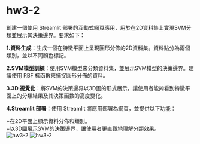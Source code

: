 # hw3-2
創建一個使用 Streamlit 部署的互動式網頁應用，用於在2D資料集上實現SVM分類並展示其決策邊界。要求如下：</br>

**1.資料生成**：生成一個在特徵平面上呈現圓形分佈的2D資料集。資料點分為兩個類別，並以不同顏色標記。</br>

**2.SVM模型訓練**：使用SVM模型來分類資料集，並展示SVM模型的決策邊界。建議使用 RBF 核函數來捕捉圓形分佈的資料。</br>

**3.3D 視覺化**：將SVM的決策邊界以3D圖的形式展示，讓使用者能夠看到特徵平面上的分類結果及其決策函數的高度變化。</br>

**4.Streamlit 部署**：使用 Streamlit 將應用部署為網頁，並提供以下功能：</br>

+在2D平面上顯示資料分佈和類別。</br>
+以3D圖展示SVM的決策邊界，讓使用者更直觀地理解分類效果。</br>
![hw3-2](https://github.com/user-attachments/assets/f7a21c67-3c66-4c8c-9615-e67574577932)
![hw3-2](https://github.com/user-attachments/assets/82939570-bd80-4043-8656-e02f8f9fdd85)


